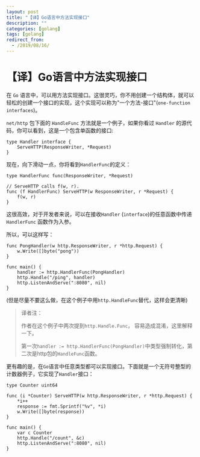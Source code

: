 ```yaml
---
layout: post
title: "【译】Go语言中方法实现接口"
description: ""
categories: [golang]
tags: [golang]
redirect_from:
  - /2019/08/16/
---
```


# 【译】Go语言中方法实现接口

在 `Go` 语言中，可以用方法实现接口。这很灵巧，你不用创建一个结构体，就可以轻松的创建一个接口的实现，这个实现可以称为"一个方法-接口"(`one-function interfaces`)。

`net/http` 包下面的 `HandleFunc` 方法就是一个例子，如果你看过 `Handler` 的源代码，你可以看到，这是一个包含单函数的接口:

```golang
type Handler interface {
	ServeHTTP(ResponseWriter, *Request)
}
```



现在，向下滑动一点，你将看到`HandlerFunc`的定义：

```golang
type HandlerFunc func(ResponseWriter, *Request)

// ServeHTTP calls f(w, r).
func (f HandlerFunc) ServeHTTP(w ResponseWriter, r *Request) {
	f(w, r)
}  
```



这很高效，对于开发者来说，可以在接收`Handler` (``interface``)的任意函数中传递`HandlerFunc` 函数作为入参。

所以，可以这样写：

```golang
func PongHandler(w http.ResponseWriter, r *http.Request) {
    w.Write([]byte("pong"))
}

func main() {
    handler := http.HandlerFunc(PongHandler)
    http.Handle("/ping", handler)
    http.ListenAndServe(":8080", nil)
}
```

(但是尽量不要这么做，在这个例子中用`http.HandleFunc`替代，这样会更清晰)



> 译者注：
>
> 作者在这个例子中两次提到`http.Handle.Func`， 容易造成混淆，这里解释一下。
>
> 第一次`handler := http.HandlerFunc(PongHandler)`中类型强制转化，第二次是http包的`HandleFunc`函数。



更有趣的是，在`Go`语言中任意类型都可以实现接口。下面就是一个无符号整型的计数器例子，它实现了`Handler`接口：

```golang
type Counter uint64

func (i *Counter) ServeHTTP(w http.ResponseWriter, r *http.Request) {
	*i++
	response := fmt.Sprintf("%v", *i)
	w.Write([]byte(response))
}

func main() {
	var c Counter
	http.Handle("/count", &c)
	http.ListenAndServe(":8080", nil)
}
```





